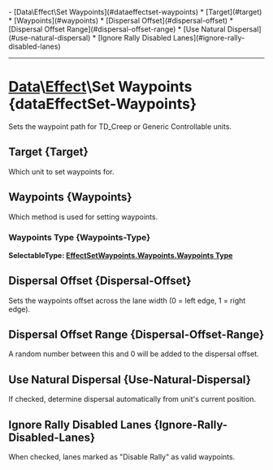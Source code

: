 <div id="toc" markdown="1">
- [Data\Effect\Set Waypoints](#dataeffectset-waypoints)
  * [Target](#target)
  * [Waypoints](#waypoints)
  * [Dispersal Offset](#dispersal-offset)
  * [Dispersal Offset Range](#dispersal-offset-range)
  * [Use Natural Dispersal](#use-natural-dispersal)
  * [Ignore Rally Disabled Lanes](#ignore-rally-disabled-lanes)

</div>

***

# [](dcei.engine.proto.Effect.set_waypoints)**[Data](Data)\\[Effect](Data-Effect)\Set Waypoints** {dataEffectSet-Waypoints}
Sets the waypoint path for TD_Creep or Generic Controllable units.

[](manual-wiki-start)

[](manual-wiki-end)

## [](dcei.engine.proto.EffectSetWaypoints.target)**Target** {Target}
Which unit to set waypoints for.

[](manual-wiki-start)

[](manual-wiki-end)

## [](dcei.engine.proto.EffectSetWaypoints.waypoints)**Waypoints** {Waypoints}
Which method is used for setting waypoints.

[](manual-wiki-start)

[](manual-wiki-end)

### [](dcei.engine.proto.EffectSetWaypoints.Waypoints.oneof_waypoints_type)**Waypoints Type** {Waypoints-Type}
[](dcei.engine.proto.EffectSetWaypoints.Waypoints.oneof_waypoints_type)**SelectableType: [EffectSetWaypoints.Waypoints.Waypoints Type](SelectableType#effectsetwaypointswaypointswaypoints-type)**


[](manual-wiki-start)

[](manual-wiki-end)

## [](dcei.engine.proto.EffectSetWaypoints.dispersal_offset)**Dispersal Offset** {Dispersal-Offset}
Sets the waypoints offset across the lane width (0 = left edge, 1 = right edge).

[](manual-wiki-start)

[](manual-wiki-end)

## [](dcei.engine.proto.EffectSetWaypoints.dispersal_offset_range)**Dispersal Offset Range** {Dispersal-Offset-Range}
A random number between this and 0 will be added to the dispersal offset.

[](manual-wiki-start)

[](manual-wiki-end)

## [](dcei.engine.proto.EffectSetWaypoints.use_natural_dispersal)**Use Natural Dispersal** {Use-Natural-Dispersal}
If checked, determine dispersal automatically from unit's current position.

[](manual-wiki-start)

[](manual-wiki-end)

## [](dcei.engine.proto.EffectSetWaypoints.ignore_rally_disabled_lanes)**Ignore Rally Disabled Lanes** {Ignore-Rally-Disabled-Lanes}
When checked, lanes marked as "Disable Rally" as valid waypoints.

[](manual-wiki-start)

[](manual-wiki-end)


